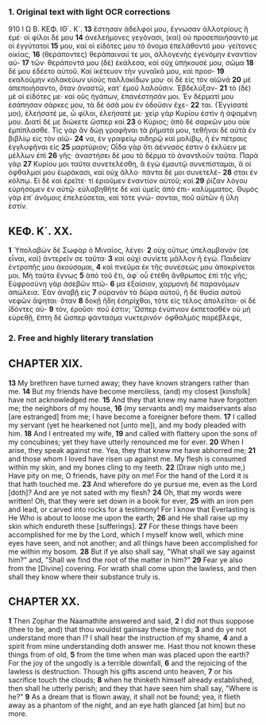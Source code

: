 ### 1. Original text with light OCR corrections

910                                         Ι Ω Β.                                    ΚΕΦ. ΙΘ´. Κ´.
**13** ἔστησαν ἀδελφοί μου, ἔγνωσαν ἀλλοτρίους ἢ ἐμέ· οἱ φίλοι δέ μου
**14** ἀνελεήμονες γεγόνασι, (καὶ) οὐ προσεποιήσαντό με οἱ ἐγγύτατοί
**15** μου, καὶ οἱ εἰδότες μου τὸ ὄνομα ἐπελάθοντό μου· γείτονες οἰκίας,
**16** (θεράποντες) θεράπαιναιί τε μοι, ἀλλογενὴς ἐγενόμην ἐναντίον αὐ-
**17** τῶν· θεράποντά μου (δὲ) ἐκάλεσα, καὶ οὐχ ὑπήκουσέ μου, σῶμα
**18** δέ μου ἐδέετο αὐτοῦ. Καὶ ἱκέτευον τὴν γυναῖκά μου, καὶ προσ-
**19** εκαλούμην κολακεύων υἱοὺς παλλακίδων μου· οἱ δὲ εἰς τὸν αἰῶνά
**20** μέ ἀπεποιήσαντο, ὅταν ἀναστῶ, κατ᾿ ἐμοῦ λαλοῦσιν. Ἐβδελύξαν-
**21** τό (δὲ) μέ οἱ εἰδότες με· καὶ οὓς ἠγάπων, ἐπανέστησάν μοι. Ἐν
    δέρματί μου ἐσάπησαν σάρκες μου, τὰ δὲ ὀσᾶ μου ἐν ὀδοῦσιν ἔχε-
**22** ται. (Ἐγγίσατέ μοι), ἐλεήσατέ με, ὦ φίλοι, ἐλεήσατέ με· χεὶρ
    γὰρ Κυρίου ἐστὶν ἡ ἁψαμένη μου. Διατί δέ με διώκετε ὥσπερ καὶ
**23** ὁ Κύριος; ἀπὸ δὲ σαρκῶν μου οὐκ ἐμπίπλασθε. Τίς γὰρ ἂν δώῃ
    γραφῆναι τὰ ῥήματά μου, τεθῆναι δὲ αὐτὰ ἐν βιβλίῳ εἰς τὸν αἰῶ-
**24** να, ἐν γραφείῳ σιδηρῷ καὶ μολίβῳ, ἢ ἐν πέτραις ἐγγλυφῆναι εἰς
**25** μαρτύριον; Οἶδα γὰρ ὅτι ἀένναός ἐστιν ὁ ἐκλύειν με μέλλων ἐπὶ
**26** γῆς· ἀναστήσει δέ μου τὸ δέρμα τὸ ἀναντλοῦν ταῦτα. Παρὰ γὰρ
**27** Κυρίου μοι ταῦτα συνετελέσθη, ἃ ἐγὼ ἐμαυτῷ συνεπίσταμαι, ἃ οἱ
    ὀφθαλμοί μου ἑωράκασι, καὶ οὐχ ἄλλο· πάντα δέ μοι συνετελέ-
**28** σται ἐν κόλπῳ. Εἰ δὲ καὶ ἐρεῖτε· τί ἐριοῦμεν ἐναντίον αὐτοῦ; καὶ
**29** ῥίζαν λόγου εὑρήσομεν ἐν αὐτῷ· εὐλαβηθῆτε δὲ καὶ ὑμεῖς ἀπὸ ἐπι-
    καλύμματος. Θυμὸς γὰρ ἐπ᾿ ἀνόμοις ἐπελεύσεται, καὶ τότε γνώ-
    σονται, ποῦ αὐτῶν ἡ ὕλη ἐστίν.

## ΚΕΦ. Κ´. ΧΧ.

**1** Ὑπολαβὼν δὲ Σωφὰρ ὁ Μιναῖος, λέγει·
**2** οὐχ οὕτως ὑπελαμβανόν (σε εἶναι, καὶ) ἀντερεῖν σε ταῦτα·
**3** καὶ οὐχὶ συνίετε μᾶλλον ἢ ἐγώ. Παιδείαν ἐντροπῆς μου ἀκούσομαι,
**4** καὶ πνεῦμα ἐκ τῆς συνέσεώς μου ἀποκρίνεται μοι. Μὴ ταῦτα ἔγνως
**5** ἀπὸ τοῦ ἔτι, ἀφ᾿ οὗ ἐτέθη ἄνθρωπος ἐπὶ τῆς γῆς; Εὐφροσύνη γὰρ ἀσεβῶν πτῶ-
**6** μα ἐξαίσιον, χαρμονὴ δὲ παρανόμων ἀπώλεια. Ἐὰν ἀναβῇ εἰς
**7** οὐρανὸν τὰ δῶρα αὐτοῦ, ἢ δὲ θυσία αὐτοῦ νεφῶν ἅψηται· ὅταν
**8** δοκῇ ἤδη ἐσηρίχθαι, τότε εἰς τέλος ἀπολεῖται· οἱ δὲ ἰδόντες αὐ-
**9** τὸν, ἐροῦσι· ποῦ ἐστιν; Ὥσπερ ἐνύπνιον ἐκπετασθὲν οὐ μὴ εὑρεθῇ,
    ἔπτη δὲ ὥσπερ φάντασμα νυκτερινόν· ὀφθαλμὸς παρέβλεψε,

### 2. Free and highly literary translation

## CHAPTER XIX.

**13** My brethren have turned away; they have known strangers rather than me.
**14** But my friends have become merciless, (and) my closest [kinsfolk] have not acknowledged me.
**15** And they that knew my name have forgotten me; the neighbors of my house,
**16** (my servants and) my maidservants also [are estranged] from me; I have become a foreigner before them.
**17** I called my servant (yet he hearkened not [unto me]), and my body pleaded with him.
**18** And I entreated my wife,
**19** and called with flattery upon the sons of my concubines; yet they have utterly renounced me for ever.
**20** When I arise, they speak against me. Yea, they that knew me have abhorred me;
**21** and those whom I loved have risen up against me. My flesh is consumed within my skin, and my bones cling to my teeth.
**22** (Draw nigh unto me,) Have pity on me, O friends, have pity on me! For the hand of the Lord it is that hath touched me.
**23** And wherefore do ye pursue me, even as the Lord [doth]? And are ye not sated with my flesh?
**24** Oh, that my words were written! Oh, that they were set down in a book for ever,
**25** with an iron pen and lead, or carved into rocks for a testimony! For I know that Everlasting is He Who is about to loose me upon the earth;
**26** and He shall raise up my skin which endureth these [sufferings].
**27** For these things have been accomplished for me by the Lord, which I myself know well, which mine eyes have seen, and not another; and all things have been accomplished for me within my bosom.
**28** But if ye also shall say, "What shall we say against him?" and, "Shall we find the root of the matter in him?"
**29** Fear ye also from the [Divine] covering. For wrath shall come upon the lawless, and then shall they know where their substance truly is.

## CHAPTER XX.

**1** Then Zophar the Naamathite answered and said,
**2** I did not thus suppose (thee to be, and) that thou wouldst gainsay these things;
**3** and do ye not understand more than I? I shall hear the instruction of my shame,
**4** and a spirit from mine understanding doth answer me. Hast thou not known these things from of old,
**5** from the time when man was placed upon the earth? For the joy of the ungodly is a terrible downfall,
**6** and the rejoicing of the lawless is destruction. Though his gifts ascend unto heaven,
**7** or his sacrifice touch the clouds;
**8** when he thinketh himself already established, then shall he utterly perish; and they that have seen him shall say, "Where is he?"
**9** As a dream that is flown away, it shall not be found; yea, it flieth away as a phantom of the night, and an eye hath glanced [at him] but no more.